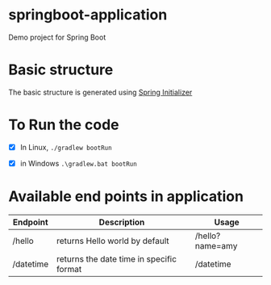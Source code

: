 # springboot-application
Demo project for Spring Boot


# Basic structure 

The basic structure is generated using [Spring Initializer](https://start.spring.io/)


# To Run the code 

- [x] In Linux, `./gradlew bootRun`
- [x] in Windows `.\gradlew.bat bootRun`


# Available end points in application


| Endpoint | Description | Usage |
| ---------| ------------| -------|
| /hello   | returns Hello world by default | /hello?name=amy |
| /datetime | returns the date time in specific format | /datetime |